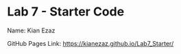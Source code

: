 # Lab 7 - Starter Code

Name: Kian Ezaz

GitHub Pages Link: https://kianezaz.github.io/Lab7_Starter/
